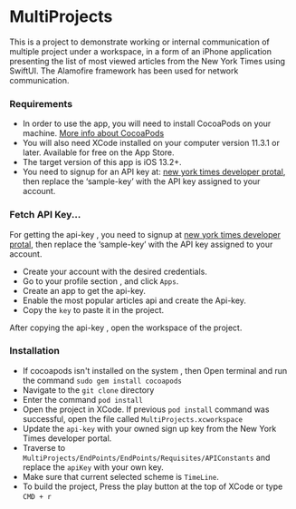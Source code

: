# MultiProjects
This is a project to demonstrate working or internal communication of multiple project under a workspace, in a form of an iPhone application presenting the list of most viewed articles from the New York Times using SwiftUI. The Alamofire framework  has been used for network communication.

### Requirements

* In order to use the app, you will need to install CocoaPods on your machine. [More info about CocoaPods](https://cocoapods.org/)
* You will also need XCode installed on your computer version 11.3.1 or later. Available for free on the App Store.
* The target version of this app is iOS 13.2+.
* You need to signup for an API key at: [new york times developer protal](https://developer.nytimes.com/get-started), then replace the ‘sample-key’ with the API key assigned to your account. 

### Fetch API Key...

For getting the api-key , you need to signup at [new york times developer protal](https://developer.nytimes.com/get-started), then replace the ‘sample-key’ with
the API key assigned to your account.

 * Create your account with the desired credentials.
 * Go to your profile section , and click `Apps`.
 * Create an app to get the api-key.
 * Enable the most popular articles api and create the Api-key.
 * Copy the `key` to paste it in the project.
 
 After copying the api-key , open the workspace of the project.
 
### Installation

* If cocoapods isn't installed on the system , then Open terminal and run the command `sudo gem install cocoapods`
* Navigate to the `git clone` directory
* Enter the command `pod install`
* Open the project in XCode. If previous `pod install` command was successful, open the file called `MultiProjects.xcworkspace`
* Update the `api-key` with your owned sign up key from the New York Times developer portal.
* Traverse to `MultiProjects/EndPoints/EndPoints/Requisites/APIConstants` and replace the `apiKey` with your own key.
* Make sure that current selected scheme is `TimeLine`.
* To build the project, Press the play button at the top of XCode or type `CMD + r`



 
